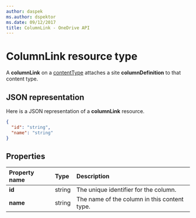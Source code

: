 ```yaml
---
author: daspek
ms.author: dspektor
ms.date: 09/12/2017
title: ColumnLink - OneDrive API
---
```

# ColumnLink resource type

A **columnLink** on a [contentType][] attaches a site **columnDefinition** to that content type.

[contentType]: contentType.md

## JSON representation

Here is a JSON representation of a **columnLink** resource.
<!-- {
  "blockType": "resource",
  "baseType": "microsoft.graph.entity",
  "@odata.type": "microsoft.graph.columnLink" } -->

```json
{
  "id": "string",
  "name": "string"
}
```

## Properties

| Property name | Type   | Description
|:--------------|:-------|:----------------------------------------------------
| **id**        | string | The unique identifier for the column.
| **name**      | string | The name of the column  in this content type.

<!-- {
  "type": "#page.annotation",
  "description": "",
  "keywords": "",
  "section": "documentation",
  "tocPath": "Resources/ColumnLink"
} -->
